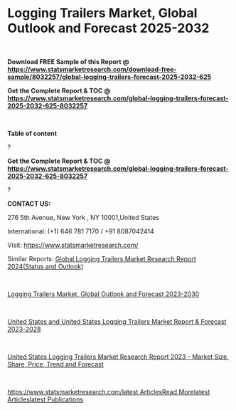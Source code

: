 <h1>Logging Trailers Market, Global Outlook and Forecast 2025-2032</h1><br/><p><strong>Download FREE Sample of this Report @ <a href="https://www.statsmarketresearch.com/download-free-sample/8032257/global-logging-trailers-forecast-2025-2032-625">https://www.statsmarketresearch.com/download-free-sample/8032257/global-logging-trailers-forecast-2025-2032-625</a></strong></p>
 
 
 
 <div><b>Get the Complete Report & TOC @ <a href="https://www.statsmarketresearch.com/global-logging-trailers-forecast-2025-2032-625-8032257">https://www.statsmarketresearch.com/global-logging-trailers-forecast-2025-2032-625-8032257</a></b></div>
 
 
 
 <p><br />
 
 <b>Table of content</b></p>
 
 
 
 <p>? </p>
 
 
 
 <div><b>Get the Complete Report & TOC @ <a href="https://www.statsmarketresearch.com/global-logging-trailers-forecast-2025-2032-625-8032257">https://www.statsmarketresearch.com/global-logging-trailers-forecast-2025-2032-625-8032257</a></b></div>
 
 
 
 <p>? </p>
 
 
 
 <p><b>CONTACT US:</b><br />
 
 276 5th Avenue, New York , NY 10001,United States<br />
 
 International: (+1) 646 781 7170 / +91 8087042414<br />
 
 Visit: <a href="https://www.statsmarketresearch.com/">https://www.statsmarketresearch.com/</a><br />
 
 Similar Reports: <a href="https://www.statsmarketresearch.com/global-logging-trailers-forecast-2025-2032-625-8032257">Global Logging Trailers Market Research Report 2024(Status and Outlook)</a><br />
 
 <br />
 
 <a href="https://www.statsmarketresearch.com/global-logging-trailers-forecast-2025-2032-625-8032257">Logging Trailers Market, Global Outlook and Forecast 2023-2030</a><br />
 
 <br />
 
 <a href="https://www.statsmarketresearch.com/global-logging-trailers-forecast-2025-2032-625-8032257">United States and United States Logging Trailers Market Report & Forecast 2023-2028</a><br />
 
 <br />
 
 <a href="https://www.statsmarketresearch.com/global-logging-trailers-forecast-2025-2032-625-8032257">United States Logging Trailers Market Research Report 2023 - Market Size, Share, Price, Trend and Forecast</a><br />
 
 <br />
 
 <a href="https://gyeongbokgung.com">https://www.statsmarketresearch.com/</a><a href="https://hallyeomaritime.com">latest Articles</a><a href="https://jingwansa.com">Read More</a><a href="https://nguoiviet.jp/">latest Articles</a><a href="https://www.intelmarketresearch.com/">latest Publications</a></p>